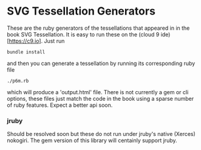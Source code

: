 # SVG Tessellation Generators

These are the ruby generators of the tessellations that appeared in
in the book SVG Tessellation. It is easy to run these on the 
(cloud 9 ide)[https://c9.io]. Just run

    bundle install
    
and then you can generate a tessellation by running its corresponding
ruby file

    ./p6m.rb
    
which will produce a 'output.html' file.  There is not currently a gem
or cli options, these files just match the code in the book using a
sparse number of ruby features. Expect a better api soon.


### jruby

Should be resolved soon but these do not run under jruby's native
(Xerces) nokogiri. The gem version of this library will centainly 
support jruby. 